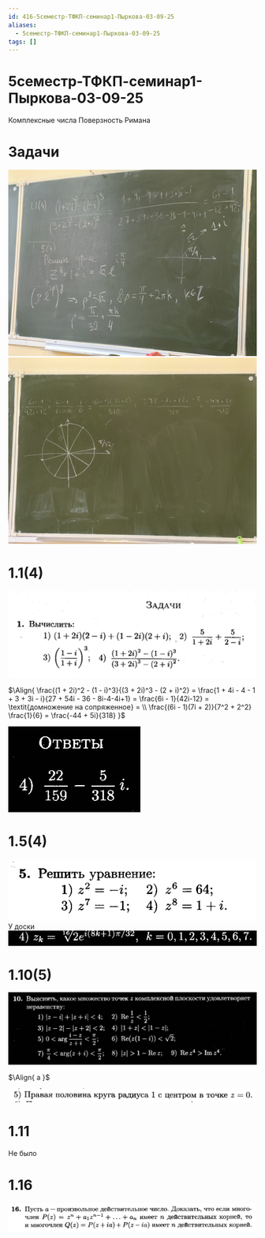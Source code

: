 ```yaml
---
id: 416-5семестр-ТФКП-семинар1-Пыркова-03-09-25
aliases:
  - 5семестр-ТФКП-семинар1-Пыркова-03-09-25
tags: []
---
```


# 5семестр-ТФКП-семинар1-Пыркова-03-09-25

Комплексные числа
Поверзность Римана

# Задачи

![1](assets/imgs/03-09-25_14-35-45_265_IMG_20250903_142439.jpg)
![2](assets/imgs/03-09-25_14-35-45_169_IMG_20250903_142443.jpg)

# 1.1(4)

![03-09-25_14-16-24_670.png](assets/imgs/03-09-25_14-16-24_670.png)

$\Align{
\frac{(1 + 2i)^2 - (1 - i)^3}{(3 + 2i)^3 - (2 + i)^2} =
\frac{1 + 4i - 4 - 1 + 3 + 3i - i}{27 + 54i - 36 - 8i-4-4i+1} =
\frac{6i - 1}{42i-12} =
\textit{домножение на сопряженное} = \\
\frac{(6i - 1)(7i + 2)}{7^2 + 2^2} \frac{1}{6} = 
\frac{-44 + 5i}{318}
}$

![03-09-25_14-30-29_055.png](assets/imgs/03-09-25_14-30-29_055.png)

# 1.5(4)

![03-09-25_14-30-41_392.png](assets/imgs/03-09-25_14-30-41_392.png)
У доски
![03-09-25_14-31-05_192.png](assets/imgs/03-09-25_14-31-05_192.png)

# 1.10(5)

![03-09-25_14-26-49_805.png](assets/imgs/03-09-25_14-26-49_805.png)

$\Align{
a
}$

![03-09-25_14-32-41_884.png](assets/imgs/03-09-25_14-32-41_884.png)

# 1.11

Не было

# 1.16

![03-09-25_14-44-08_822.png](assets/imgs/03-09-25_14-44-08_822.png)
